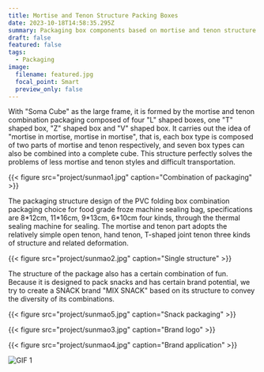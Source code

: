 ```yaml
---
title: Mortise and Tenon Structure Packing Boxes
date: 2023-10-18T14:58:35.295Z
summary: Packaging box components based on mortise and tenon structure
draft: false
featured: false
tags:
  - Packaging
image:
  filename: featured.jpg
  focal_point: Smart
  preview_only: false
---
```

With "Soma Cube" as the large frame, it is formed by the mortise and tenon combination packaging composed of four "L" shaped boxes, one "T" shaped box, "Z" shaped box and "V" shaped box. It carries out the idea of "mortise in mortise, mortise in mortise", that is, each box type is composed of two parts of mortise and tenon respectively, and seven box types can also be combined into a complete cube. This structure perfectly solves the problems of less mortise and tenon styles and difficult transportation.

{{< figure src="project/sunmao1.jpg" caption="Combination of packaging" >}}

The packaging structure design of the PVC folding box combination packaging choice for food grade froze machine sealing bag, specifications are 8\*12cm, 11\*16cm, 9\*13cm, 6\*10cm four kinds, through the thermal sealing machine for sealing. The mortise and tenon part adopts the relatively simple open tenon, hand tenon, T-shaped joint tenon three kinds of structure and related deformation.

{{< figure src="project/sunmao2.jpg" caption="Single structure" >}}

The structure of the package also has a certain combination of fun. Because it is designed to pack snacks and has certain brand potential, we try to create a SNACK brand "MIX SNACK" based on its structure to convey the diversity of its combinations.

{{< figure src="project/sunmao5.jpg" caption="Snack packaging" >}}

{{< figure src="project/sunmao3.jpg" caption="Brand logo" >}}

{{< figure src="project/sunmao4.jpg" caption="Brand application" >}}

<div class="gif-container">
  <div class="gif-item">
    <img src="https://github.com/chuckchang6/starter-hugo-portfolio-theme/raw/main/assets/media/project/sunmao6.gif" alt="GIF 1">